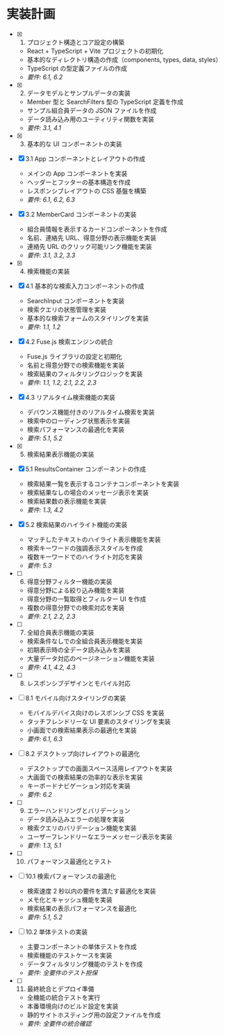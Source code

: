 # 実装計画

- [x] 1. プロジェクト構造とコア設定の構築

  - React + TypeScript + Vite プロジェクトの初期化
  - 基本的なディレクトリ構造の作成（components, types, data, styles）
  - TypeScript の型定義ファイルの作成
  - _要件: 6.1, 6.2_

- [x] 2. データモデルとサンプルデータの実装

  - Member 型と SearchFilters 型の TypeScript 定義を作成
  - サンプル組合員データの JSON ファイルを作成
  - データ読み込み用のユーティリティ関数を実装
  - _要件: 3.1, 4.1_

- [x] 3. 基本的な UI コンポーネントの実装
- [x] 3.1 App コンポーネントとレイアウトの作成

  - メインの App コンポーネントを実装
  - ヘッダーとフッターの基本構造を作成
  - レスポンシブレイアウトの CSS 基盤を構築
  - _要件: 6.1, 6.2, 6.3_

- [x] 3.2 MemberCard コンポーネントの実装

  - 組合員情報を表示するカードコンポーネントを作成
  - 名前、連絡先 URL、得意分野の表示機能を実装
  - 連絡先 URL のクリック可能リンク機能を実装
  - _要件: 3.1, 3.2, 3.3_

- [x] 4. 検索機能の実装
- [x] 4.1 基本的な検索入力コンポーネントの作成

  - SearchInput コンポーネントを実装
  - 検索クエリの状態管理を実装
  - 基本的な検索フォームのスタイリングを実装
  - _要件: 1.1, 1.2_

- [x] 4.2 Fuse.js 検索エンジンの統合

  - Fuse.js ライブラリの設定と初期化
  - 名前と得意分野での検索機能を実装
  - 検索結果のフィルタリングロジックを実装
  - _要件: 1.1, 1.2, 2.1, 2.2, 2.3_

- [x] 4.3 リアルタイム検索機能の実装

  - デバウンス機能付きのリアルタイム検索を実装
  - 検索中のローディング状態表示を実装
  - 検索パフォーマンスの最適化を実装
  - _要件: 5.1, 5.2_

- [x] 5. 検索結果表示機能の実装
- [x] 5.1 ResultsContainer コンポーネントの作成

  - 検索結果一覧を表示するコンテナコンポーネントを実装
  - 検索結果なしの場合のメッセージ表示を実装
  - 検索結果数の表示機能を実装
  - _要件: 1.3, 4.2_

- [x] 5.2 検索結果のハイライト機能の実装

  - マッチしたテキストのハイライト表示機能を実装
  - 検索キーワードの強調表示スタイルを作成
  - 複数キーワードでのハイライト対応を実装
  - _要件: 5.3_

- [ ] 6. 得意分野フィルター機能の実装

  - 得意分野による絞り込み機能を実装
  - 得意分野の一覧取得とフィルター UI を作成
  - 複数の得意分野での検索対応を実装
  - _要件: 2.1, 2.2, 2.3_

- [ ] 7. 全組合員表示機能の実装

  - 検索条件なしでの全組合員表示機能を実装
  - 初期表示時の全データ読み込みを実装
  - 大量データ対応のページネーション機能を実装
  - _要件: 4.1, 4.2, 4.3_

- [ ] 8. レスポンシブデザインとモバイル対応
- [ ] 8.1 モバイル向けスタイリングの実装

  - モバイルデバイス向けのレスポンシブ CSS を実装
  - タッチフレンドリーな UI 要素のスタイリングを実装
  - 小画面での検索結果表示の最適化を実装
  - _要件: 6.1, 6.3_

- [ ] 8.2 デスクトップ向けレイアウトの最適化

  - デスクトップでの画面スペース活用レイアウトを実装
  - 大画面での検索結果の効率的な表示を実装
  - キーボードナビゲーション対応を実装
  - _要件: 6.2_

- [ ] 9. エラーハンドリングとバリデーション

  - データ読み込みエラーの処理を実装
  - 検索クエリのバリデーション機能を実装
  - ユーザーフレンドリーなエラーメッセージ表示を実装
  - _要件: 1.3, 5.1_

- [ ] 10. パフォーマンス最適化とテスト
- [ ] 10.1 検索パフォーマンスの最適化

  - 検索速度 2 秒以内の要件を満たす最適化を実装
  - メモ化とキャッシュ機能を実装
  - 検索結果の表示パフォーマンスを最適化
  - _要件: 5.1, 5.2_

- [ ] 10.2 単体テストの実装

  - 主要コンポーネントの単体テストを作成
  - 検索機能のテストケースを実装
  - データフィルタリング機能のテストを作成
  - _要件: 全要件のテスト担保_

- [ ] 11. 最終統合とデプロイ準備
  - 全機能の統合テストを実行
  - 本番環境向けのビルド設定を実装
  - 静的サイトホスティング用の設定ファイルを作成
  - _要件: 全要件の統合確認_
